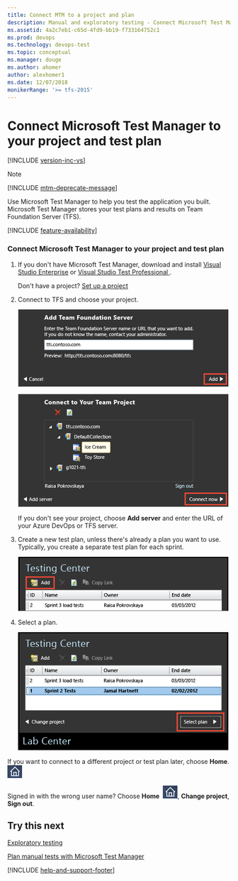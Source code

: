 ```yaml
---
title: Connect MTM to a project and plan
description: Manual and exploratory testing - Connect Microsoft Test Manager to your project and test plan when you want to test web applications
ms.assetid: 4a2c7eb1-c65d-4fd9-bb19-f733164752c1
ms.prod: devops
ms.technology: devops-test
ms.topic: conceptual
ms.manager: douge
ms.author: ahomer
author: alexhomer1
ms.date: 12/07/2018
monikerRange: '>= tfs-2015'
---
```


# Connect Microsoft Test Manager to your project and test plan

[!INCLUDE [version-inc-vs](../_shared/version-inc-vs.md)]

>[!NOTE]
>[!INCLUDE [mtm-deprecate-message](../_shared/mtm-deprecate-message.md)]


Use Microsoft Test Manager to help you test the application you built. Microsoft Test Manager stores your test plans and results on Team Foundation Server (TFS).  

[!INCLUDE [feature-availability](../_shared/feature-availability.md)] 
  
### Connect Microsoft Test Manager to your project and test plan  
  
1. If you don't have Microsoft Test Manager, download and install [Visual Studio Enterprise](https://visualstudio.microsoft.com/downloads/) or [Visual Studio Test Professional ](https://visualstudio.microsoft.com/vs/test-professional/).  
  
   Don't have a project? [Set up a project](../../organizations/projects/create-project.md)  
  
1. Connect to TFS and choose your project.  
  
   ![Enter the name of a Team Foundation server.](_img/connect-microsoft-test-manager-to-your-team-project-and-test-plan/almt_connect1.png)  
  
   ![Expand the server name and choose a project.](_img/connect-microsoft-test-manager-to-your-team-project-and-test-plan/almt_connect2.png) 
   
   If you don't see your project, choose **Add server** and enter the URL of your Azure DevOps or TFS server. 
  
1. Create a new test plan, unless there's already a plan you want to use. Typically, you create a separate test plan for each sprint.  
  
   ![Add a new test plan.](_img/connect-microsoft-test-manager-to-your-team-project-and-test-plan/almt_connect4.png)  
  
1. Select a plan.  
  
   ![Select an existing plan, or choose Add.](_img/connect-microsoft-test-manager-to-your-team-project-and-test-plan/almt_connect3.png)  
  
If you want to connect to a different project or test plan later, choose **Home**. ![Home button in Microsoft Test Manager](_img/connect-microsoft-test-manager-to-your-team-project-and-test-plan/mtm_homeicon.png)  
  
Signed in with the wrong user name? Choose **Home**&nbsp; ![Home button in Microsoft Test Manager](_img/connect-microsoft-test-manager-to-your-team-project-and-test-plan/mtm_homeicon.png), **Change project**, **Sign out**.  
  
## Try this next 
 
[Exploratory testing](exploratory-testing-using-microsoft-test-manager.md)  
  
[Plan manual tests with Microsoft Test Manager](plan-manual-tests-with-microsoft-test-manager.md)

[!INCLUDE [help-and-support-footer](../_shared/help-and-support-footer.md)] 

